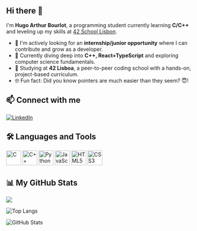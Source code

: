 ## Hi there 👋

<!--
**hbourlot/hbourlot** is a ✨ _special_ ✨ repository because its `README.md` (this file) appears on your GitHub profile.

Here are some ideas to get you started:

- 🔭 I’m currently working on ...
- 🌱 I’m currently learning ...
- 👯 I’m looking to collaborate on ...
- 🤔 I’m looking for help with ...
- 💬 Ask me about ...
- 📫 How to reach me: ...
- 😄 Pronouns: ...
- ⚡ Fun fact: ...
-->

I'm **Hugo Arthur Bourlot**, a programming student currently learning **C/C++** and leveling up my skills at [42 School Lisbon](https://42lisboa.com/).

- 🎯 I'm actively looking for an **internship/junior opportunity** where I can contribute and grow as a developer.
- 🌱 Currently diving deep into **C++, React+TypeScript** and exploring computer science fundamentals.
- 🏫 Studying at **42 Lisboa**, a peer-to-peer coding school with a hands-on, project-based curriculum.
- 🤓 Fun fact: Did you know pointers are much easier than they seem? 😇!


## 📫 Connect with me

[![LinkedIn](https://img.shields.io/badge/-LinkedIn-blue?style=for-the-badge&logo=linkedin&logoColor=white)](https://www.linkedin.com/in/hbourlot)

## 🛠️ Languages and Tools

<p align="left">
  <img src="https://cdn.jsdelivr.net/gh/devicons/devicon/icons/c/c-original.svg" alt="C" width="40" height="40"/>
  <img src="https://cdn.jsdelivr.net/gh/devicons/devicon/icons/cplusplus/cplusplus-original.svg" alt="C++" width="40" height="40"/>
  <img src="https://cdn.jsdelivr.net/gh/devicons/devicon/icons/python/python-original.svg" alt="Python" width="40" height="40"/>
  <img src="https://cdn.jsdelivr.net/gh/devicons/devicon/icons/javascript/javascript-original.svg" alt="JavaScript" width="40" height="40"/>
  <img src="https://cdn.jsdelivr.net/gh/devicons/devicon/icons/html5/html5-original.svg" alt="HTML5" width="40" height="40"/>
  <img src="https://cdn.jsdelivr.net/gh/devicons/devicon/icons/css3/css3-original.svg" alt="CSS3" width="40" height="40"/>
</p>

## 📊 My GitHub Stats

<p align="left">
<!--   <img src="https://komarev.com/ghpvc/?username=hbourlot&label=Profile%20views&color=0e75b6&style=flat" alt="hbourlot" /> -->
  <img src="https://github-readme-stats.vercel.app/api?username=hbourlot&show_icons=true&theme=tokyonight&token=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" />
</p>

<p align="left">
  <img src="https://github-readme-stats.vercel.app/api/top-langs/?username=hbourlot&layout=compact&theme=tokyonight" alt="Top Langs" />
</p>

<p align="left">
  <img src="https://github-readme-stats.vercel.app/api?username=hbourlot&show_icons=true&locale=en&theme=tokyonight" alt="GitHub Stats" />
</p>

